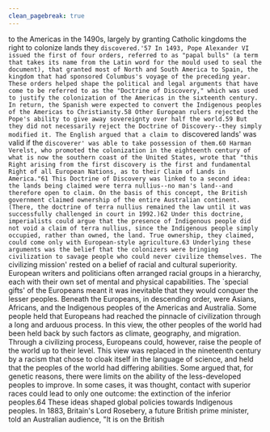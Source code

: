 ```yaml
---
clean_pagebreak: true
---
```


to the Americas in the 1490s, largely by granting Catholic kingdoms the right to colonize lands they `discovered.'57 In 1493, Pope Alexander VI issued the first of four orders, referred to as "papal bulls" (a term that takes its name from the Latin word for the mould used to seal the document), that granted most of North and South America to Spain, the kingdom that had sponsored Columbus's voyage of the preceding year. These orders helped shape the political and legal arguments that have come to be referred to as the "Doctrine of Discovery," which was used to justify the colonization of the Americas in the sixteenth century. In return, the Spanish were expected to convert the Indigenous peoples of the Americas to Christianity.58
Other European rulers rejected the Pope's ability to give away sovereignty over half the world.59 But they did not necessarily reject the Doctrine of Discovery--they simply modified it. The English argued that a claim to `discovered lands' was valid if the `discoverer' was able to take possession of them.60 Harman Verelst, who promoted the colonization in the eighteenth century of what is now the southern coast of the United States, wrote that "this Right arising from the first discovery is the first and fundamental Right of all European Nations, as to their Claim of Lands in America."61 This Doctrine of Discovery was linked to a second idea: the lands being claimed were terra nullius--no man's land--and therefore open to claim. On the basis of this concept, the British government claimed ownership of the entire Australian continent. (There, the doctrine of terra nullius remained the law until it was successfully challenged in court in 1992.)62 Under this doctrine, imperialists could argue that the presence of Indigenous people did not void a claim of terra nullius, since the Indigenous people simply occupied, rather than owned, the land. True ownership, they claimed, could come only with European-style agriculture.63
Underlying these arguments was the belief that the colonizers were bringing civilization to savage people who could never civilize themselves. The `civilizing mission' rested on a belief of racial and cultural superiority. European writers and politicians often arranged racial groups in a hierarchy, each with their own set of mental and physical capabilities. The `special gifts' of the Europeans meant it was inevitable that they would conquer the lesser peoples. Beneath the Europeans, in descending order, were Asians, Africans, and the Indigenous peoples of the Americas and Australia. Some people held that Europeans had reached the pinnacle of civilization through a long and arduous process. In this view, the other peoples of the world had been held back by such factors as climate, geography, and migration. Through a civilizing process, Europeans could, however, raise the people of the world up to their level. This view was replaced in the nineteenth century by a racism that chose to cloak itself in the language of science, and held that the peoples of the world had differing abilities. Some argued that, for genetic reasons, there were limits on the ability of the less-developed peoples to improve. In some cases, it was thought, contact with superior races could lead to only one outcome: the extinction of the inferior peoples.64
These ideas shaped global policies towards Indigenous peoples. In 1883, Britain's Lord Rosebery, a future British prime minister, told an Australian audience, "It is on the British
